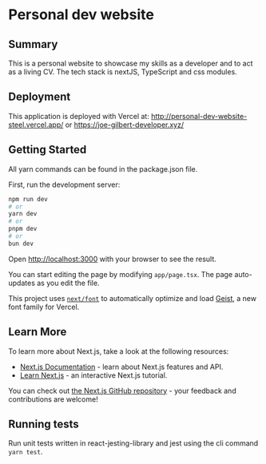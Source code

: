 # Personal dev website

## Summary

This is a personal website to showcase my skills as a developer and to act as a living CV. The tech stack is nextJS, TypeScript and css modules.

## Deployment

This application is deployed with Vercel at: http://personal-dev-website-steel.vercel.app/ or https://joe-gilbert-developer.xyz/

## Getting Started

All yarn commands can be found in the package.json file.

First, run the development server:

```bash
npm run dev
# or
yarn dev
# or
pnpm dev
# or
bun dev
```

Open [http://localhost:3000](http://localhost:3000) with your browser to see the result.

You can start editing the page by modifying `app/page.tsx`. The page auto-updates as you edit the file.

This project uses [`next/font`](https://nextjs.org/docs/app/building-your-application/optimizing/fonts) to automatically optimize and load [Geist](https://vercel.com/font), a new font family for Vercel.

## Learn More

To learn more about Next.js, take a look at the following resources:

- [Next.js Documentation](https://nextjs.org/docs) - learn about Next.js features and API.
- [Learn Next.js](https://nextjs.org/learn) - an interactive Next.js tutorial.

You can check out [the Next.js GitHub repository](https://github.com/vercel/next.js) - your feedback and contributions are welcome!

## Running tests

Run unit tests written in react-jesting-library and jest using the cli command `yarn test`.
